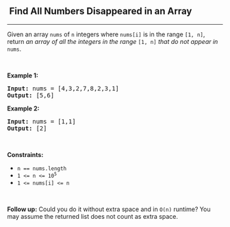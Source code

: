<h2>  Find All Numbers Disappeared in an Array</h2><hr><div style="user-select: auto;"><p style="user-select: auto;">Given an array <code style="user-select: auto;">nums</code> of <code style="user-select: auto;">n</code> integers where <code style="user-select: auto;">nums[i]</code> is in the range <code style="user-select: auto;">[1, n]</code>, return <em style="user-select: auto;">an array of all the integers in the range</em> <code style="user-select: auto;">[1, n]</code> <em style="user-select: auto;">that do not appear in</em> <code style="user-select: auto;">nums</code>.</p>

<p style="user-select: auto;">&nbsp;</p>
<p style="user-select: auto;"><strong style="user-select: auto;">Example 1:</strong></p>
<pre style="user-select: auto;"><strong style="user-select: auto;">Input:</strong> nums = [4,3,2,7,8,2,3,1]
<strong style="user-select: auto;">Output:</strong> [5,6]
</pre><p style="user-select: auto;"><strong style="user-select: auto;">Example 2:</strong></p>
<pre style="user-select: auto;"><strong style="user-select: auto;">Input:</strong> nums = [1,1]
<strong style="user-select: auto;">Output:</strong> [2]
</pre>
<p style="user-select: auto;">&nbsp;</p>
<p style="user-select: auto;"><strong style="user-select: auto;">Constraints:</strong></p>

<ul style="user-select: auto;">
	<li style="user-select: auto;"><code style="user-select: auto;">n == nums.length</code></li>
	<li style="user-select: auto;"><code style="user-select: auto;">1 &lt;= n &lt;= 10<sup style="user-select: auto;">5</sup></code></li>
	<li style="user-select: auto;"><code style="user-select: auto;">1 &lt;= nums[i] &lt;= n</code></li>
</ul>

<p style="user-select: auto;">&nbsp;</p>
<p style="user-select: auto;"><strong style="user-select: auto;">Follow up:</strong> Could you do it without extra space and in <code style="user-select: auto;">O(n)</code> runtime? You may assume the returned list does not count as extra space.</p>
</div>